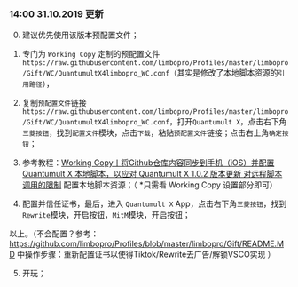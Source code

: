 
### 14:00 31.10.2019 更新
0. 建议优先使用该版本预配置文件；
1. 专门为 `Working Copy` 定制的预配置文件 `https://raw.githubusercontent.com/limbopro/Profiles/master/limbopro/Gift/WC/QuantumultX4limbopro_WC.conf`（其实是修改了本地脚本资源的`引用路径`），

2. 复制`预配置文件`链接`https://raw.githubusercontent.com/limbopro/Profiles/master/limbopro/Gift/WC/QuantumultX4limbopro_WC.conf`，打开`Quantumult X`，点击右下角`三菱按钮`，找到`配置文件`模块，点击`下载`，粘贴`预配置文件`链接；点击右上角`确定按钮`；

3. 参考教程：[Working Copy丨将Github仓库内容同步到手机（iOS）并配置 Quantumult X 本地脚本，以应对 Quantumult X 1.0.2 版本更新 对远程脚本调用的限制](https://limbopro.xyz/archives/workingcopy.html) 配置本地脚本资源；（ *只需看 Working Copy 设置部分即可）

4. 配置并信任证书，最后，进入 `Quantumult X` App，点击右下角`三菱按钮`，找到`Rewrite`模块，开启按钮，`MitM`模块，开启按钮；

以上。（不会配置？参考：https://github.com/limbopro/Profiles/blob/master/limbopro/Gift/README.MD 中操作步骤：重新配置证书以使得Tiktok/Rewrite去广告/解锁VSCO实现 ）

5. 开玩；
